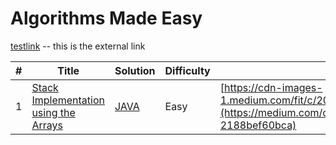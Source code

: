# Algorithms Made Easy 

[testlink](https://www.google.com/) -- this is the external link

| # |             Title                   | Solution | Difficulty | Medium |
|---| ------------------------------------| -------- | ---------- | ------ |
|1|[Stack Implementation using the Arrays](https://en.wikipedia.org/wiki/Stack_(abstract_data_type)) | [JAVA](https://github.com/lavanganji/AlgorithmsMadeEasy/blob/master/src/org.lkg.ds/StackArray.java)|Easy|[https://cdn-images-1.medium.com/fit/c/200/200/1*6_fgYnisCa9V21mymySIvA.png](https://medium.com/csinterviewprep/day-0-stacks-2188bef60bca)|
